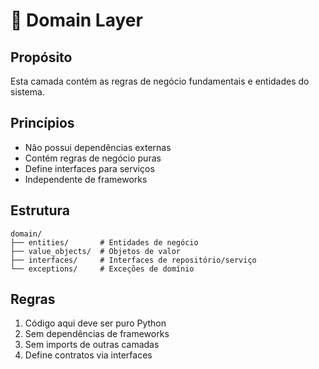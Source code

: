 # 🎯 Domain Layer

## Propósito
Esta camada contém as regras de negócio fundamentais e entidades do sistema.

## Princípios
- Não possui dependências externas
- Contém regras de negócio puras
- Define interfaces para serviços
- Independente de frameworks

## Estrutura
```
domain/
├── entities/       # Entidades de negócio
├── value_objects/  # Objetos de valor
├── interfaces/     # Interfaces de repositório/serviço
└── exceptions/     # Exceções de domínio
```

## Regras
1. Código aqui deve ser puro Python
2. Sem dependências de frameworks
3. Sem imports de outras camadas
4. Define contratos via interfaces
